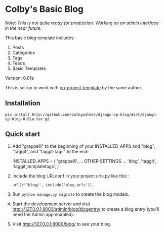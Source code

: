 # Colby's Basic Blog

_Note: This is not quite ready for production. Working on an admin interface in the near future._

This basic blog template includes:

1. Posts
2. Categories
3. Tags
4. Feeds
5. Basic Templates

Version: 0.01a

This is set up to work with [cp-project-template](https://github.com/colbypalmer/cp-project-template "CP Project Template") by the same author.

Installation
-----------

`pip install http://github.com/colbypalmer/django-cp-blog/dist/django-cp-blog-0.01a.tar.gz`


Quick start
-----------

1. Add "grappelli" to the beginning of your INSTALLED_APPS and "blog", "taggit", and "taggit-tags" to the end:

    INSTALLED_APPS = (
        'grappelli',
        ... OTHER SETTINGS ...
        'blog',
        'taggit',
        'taggit_templatetags',
    )

2. Include the blog URLconf in your project urls.py like this::

    `url(r'^blog/', include('blog.urls')),`

3. Run `python manage.py migrate` to create the blog models.

4. Start the development server and visit http://127.0.0.1:8000/admin/blog/blogentry/
   to create a blog entry (you'll need the Admin app enabled).

5. Visit http://127.0.0.1:8000/blog/ to see your blog.